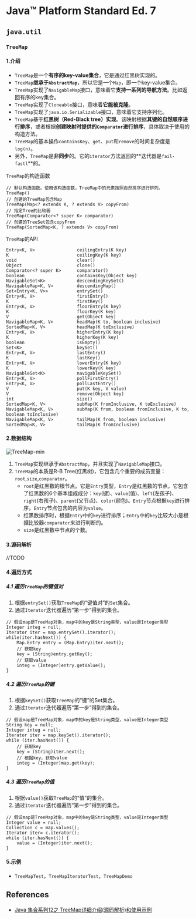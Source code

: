 # Java™ Platform Standard Ed. 7

## `java.util`
### `TreeMap`
#### 1.介绍
- `TreeMap`是一个**有序的key-value集合**，它是通过红黑树实现的。
- `TreeMap`**继承于`AbstractMap`**，所以它是一个`Map`，即一个key-value集合。
- `TreeMap`实现了`NavigableMap`接口，意味着它**支持一系列的导航方法**。比如返回有序的key集合。
- `TreeMap`实现了`Cloneable`接口，意味着**它能被克隆**。
- `TreeMap`实现了`java.io.Serializable`接口，意味着它支持序列化。
- `TreeMap`基于**红黑树（Red-Black tree）实现**。该映射根据**其键的自然顺序进行排序**，或者根据**创建映射时提供的`Comparator`进行排序**，具体取决于使用的构造方法。
- `TreeMap`的基本操作`containsKey`、`get`、`put`和`remove`的时间复杂度是`log(n)`。
- 另外，`TreeMap`是**非同步**的。它的`iterator`方法返回的**迭代器是`fail-fastl`**的。

`TreeMap`的构造函数
```
// 默认构造函数。使用该构造函数，TreeMap中的元素按照自然排序进行排列。
TreeMap()
// 创建的TreeMap包含Map
TreeMap(Map<? extends K, ? extends V> copyFrom)
// 指定Tree的比较器
TreeMap(Comparator<? super K> comparator)
// 创建的TreeSet包含copyFrom
TreeMap(SortedMap<K, ? extends V> copyFrom)
```

`TreeMap`的API
```
Entry<K, V>                ceilingEntry(K key)
K                          ceilingKey(K key)
void                       clear()
Object                     clone()
Comparator<? super K>      comparator()
boolean                    containsKey(Object key)
NavigableSet<K>            descendingKeySet()
NavigableMap<K, V>         descendingMap()
Set<Entry<K, V>>           entrySet()
Entry<K, V>                firstEntry()
K                          firstKey()
Entry<K, V>                floorEntry(K key)
K                          floorKey(K key)
V                          get(Object key)
NavigableMap<K, V>         headMap(K to, boolean inclusive)
SortedMap<K, V>            headMap(K toExclusive)
Entry<K, V>                higherEntry(K key)
K                          higherKey(K key)
boolean                    isEmpty()
Set<K>                     keySet()
Entry<K, V>                lastEntry()
K                          lastKey()
Entry<K, V>                lowerEntry(K key)
K                          lowerKey(K key)
NavigableSet<K>            navigableKeySet()
Entry<K, V>                pollFirstEntry()
Entry<K, V>                pollLastEntry()
V                          put(K key, V value)
V                          remove(Object key)
int                        size()
SortedMap<K, V>            subMap(K fromInclusive, K toExclusive)
NavigableMap<K, V>         subMap(K from, boolean fromInclusive, K to, boolean toInclusive)
NavigableMap<K, V>         tailMap(K from, boolean inclusive)
SortedMap<K, V>            tailMap(K fromInclusive)
```

#### 2.数据结构
![TreeMap-min](http://www.wailian.work/images/2018/10/29/TreeMap-min.jpg)
1. `TreeMap`实现继承于`AbstractMap`，并且实现了`NavigableMap`接口。
1. `TreeMap`的本质是R-B Tree(红黑树)，它包含几个重要的成员变量：`root`,`size`,`comparator`。
    - `root`是红黑数的根节点。它是`Entry`类型，`Entry`是红黑数的节点，它包含了红黑数的6个基本组成成分：`key`(键)、`value`(值)、`left`(左孩子)、`right`(右孩子)、`parent`(父节点)、`color`(颜色)。`Entry`节点根据`key`进行排序，`Entry`节点包含的内容为`value`。
    - 红黑数排序时，根据`Entry`中的`key`进行排序；`Entry`中的`key`比较大小是根据比较器`comparator`来进行判断的。
    - `size`是红黑数中节点的个数。


#### 3.源码解析
//TODO

#### 4.遍历方式
##### 4.1 遍历`TreeMap`的键值对
1. 根据`entrySet()`获取`TreeMap`的“键值对”的`Set`集合。
1. 通过`Iterator`迭代器遍历“第一步”得到的集合。
```
// 假设map是TreeMap对象，map中的key是String类型，value是Integer类型
Integer integ = null;
Iterator iter = map.entrySet().iterator();
while(iter.hasNext()) {
    Map.Entry entry = (Map.Entry)iter.next();
    // 获取key
    key = (String)entry.getKey();
    // 获取value
    integ = (Integer)entry.getValue();
}
```

##### 4.2 遍历`TreeMap`的键
1. 根据`keySet()`获取`TreeMap`的“键”的Set集合。
1. 通过`Iterator`迭代器遍历“第一步”得到的集合。
```
// 假设map是TreeMap对象，map中的key是String类型，value是Integer类型
String key = null;
Integer integ = null;
Iterator iter = map.keySet().iterator();
while (iter.hasNext()) {
    // 获取key
    key = (String)iter.next();
    // 根据key，获取value
    integ = (Integer)map.get(key);
}
```

##### 4.3 遍历`TreeMap`的值
1. 根据`value()`获取`TreeMap`的“值”的集合。
1. 通过`Iterator`迭代器遍历“第一步”得到的集合。
```
// 假设map是TreeMap对象，map中的key是String类型，value是Integer类型
Integer value = null;
Collection c = map.values();
Iterator iter= c.iterator();
while (iter.hasNext()) {
    value = (Integer)iter.next();
}
```

#### 5.示例
- `TreeMapTest`，`TreeMapIteratorTest`，`TreeMapDemo`

## References
- [Java 集合系列12之 TreeMap详细介绍(源码解析)和使用示例](http://www.cnblogs.com/skywang12345/p/3310928.html)